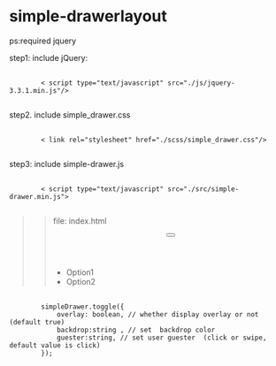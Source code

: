 # simple-drawerlayout
ps:required jquery

<p>step1: include jQuery:</p>
<pre>
    <code>
        < script type="text/javascript" src="./js/jquery-3.3.1.min.js"/>
    </code>
</pre>

<p>step2. include simple_drawer.css</p>
<pre>
    <code>
        < link rel="stylesheet" href="./scss/simple_drawer.css"/>
    </code>
</pre>

<p>step3: include simple-drawer.js</p>
<pre>
    <code>
        < script type="text/javascript" src="./src/simple-drawer.min.js">
    </code>
</pre>


>>file: index.html
    <div id="simple_drawer_wrapper">
        <header id="simple_drawer_header">
            <button type="button" class="drawer-hamburger"></button>
        </header>
        <nav role="navigation" class="simple-drawer-navigation">
            <ul>
                <li>Option1</li>
                <li>Option2</li>
            </ul>
        </nav>
    </div>
<pre>
    <code>
        simpleDrawer.toggle({
            overlay: boolean, // whether display overlay or not (default true)
            backdrop:string , // set  backdrop color
            guester:string, // set user guester  (click or swipe, default value is click)
        });
    </code>
</pre>
